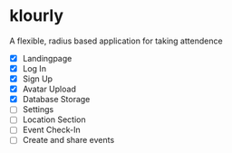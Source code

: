 # klourly
A flexible, radius based application for taking attendence

- [X] Landingpage
- [x] Log In
- [x] Sign Up
- [x] Avatar Upload
- [X] Database Storage
- [ ] Settings
- [ ] Location Section
- [ ] Event Check-In
- [ ] Create and share events
